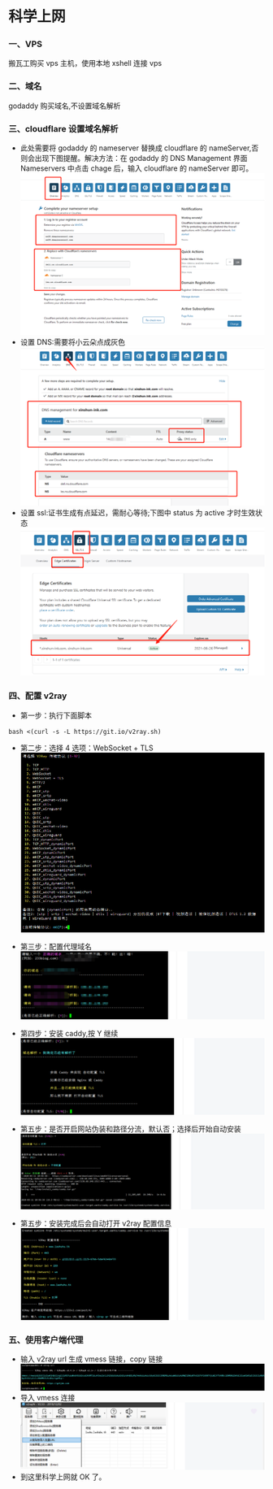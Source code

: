 # 科学上网

### 一、VPS

搬瓦工购买 vps 主机，使用本地 xshell 连接 vps

### 二、域名

godaddy 购买域名,不设置域名解析

### 三、cloudflare 设置域名解析

- 此处需要将 godaddy 的 nameserver 替换成 cloudflare 的 nameServer,否则会出现下图提醒。解决方法：在 godaddy 的 DNS Management 界面 Nameservers 中点击 chage 后，输入 cloudflare 的 nameServer 即可。
  ![](../../pic/其他/url_dns.png)
- 设置 DNS:需要将小云朵点成灰色
  ![](../../pic/其他/cloudflare_1.png)
- 设置 ssl:证书生成有点延迟，需耐心等待;下图中 status 为 active 才时生效状态
  ![](../../pic/其他/cloudflare_2.png)

### 四、配置 v2ray

- 第一步：执行下面脚本

```
bash <(curl -s -L https://git.io/v2ray.sh)

```

- 第二步：选择 4 选项：WebSocket + TLS
  ![](../../pic/其他/v2ray_1.png)

- 第三步：配置代理域名
  ![](../../pic/其他/v2ray_2.png)

- 第四步：安装 caddy,按 Y 继续
  ![](../../pic/其他/v2ray_3.png)
- 第五步：是否开启网站伪装和路径分流，默认否；选择后开始自动安装
  ![](../../pic/其他/v2ray_4.png)

- 第五步：安装完成后会自动打开 v2ray 配置信息
  ![](../../pic/其他/v2ray_5.png)

### 五、使用客户端代理

- 输入 v2ray url 生成 vmess 链接，copy 链接
  ![](../../pic/其他/v2ray_6.png)
- 导入 vmess 连接
  ![](../../pic/其他/v2ray_7.png)
- 到这里科学上网就 OK 了。
